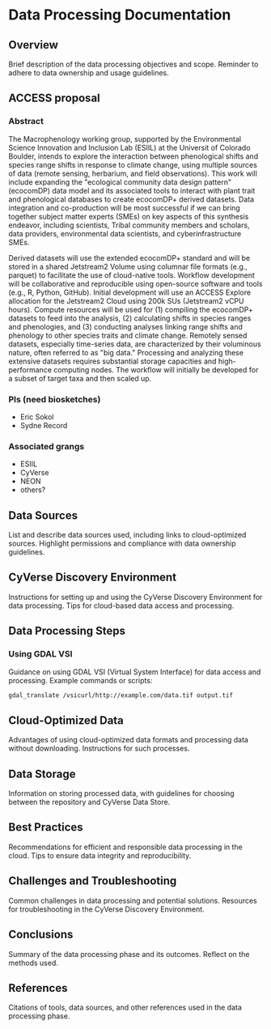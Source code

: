 # Data Processing Documentation

## Overview
Brief description of the data processing objectives and scope. Reminder to adhere to data ownership and usage guidelines.

## ACCESS proposal

### Abstract
The Macrophenology working group, supported by the Environmental Science Innovation and Inclusion Lab (ESIIL) at the Universit of Colorado Boulder, intends to explore the interaction between phenological shifts and species range shifts in response to climate change, using multiple sources of data (remote sensing, herbarium, and field observations). This work will include expanding the "ecological community data design pattern" (ecocomDP) data model and its associated tools to interact with plant trait and phenological databases to create ecocomDP+ derived datasets. Data integration and co-production will be most successful if we can bring together subject matter experts (SMEs) on key aspects of this synthesis endeavor, including scientists, Tribal community members and scholars, data providers, environmental data scientists, and cyberinfrastructure SMEs. 

Derived datasets will use the extended ecocomDP+ standard and will be stored in a shared Jetstream2 Volume using columnar file formats (e.g., parquet) to facilitate the use of cloud-native tools. Workflow development will be collaborative and reproducible using open-source software and tools (e.g., R, Python, GitHub). Initial development will use an ACCESS Explore allocation for the Jetstream2 Cloud using 200k SUs (Jetstream2 vCPU hours). Compute resources will be used for (1) compiling the ecocomDP+ datasets to feed into the analysis, (2) calculating shifts in species ranges and phenologies, and (3) conducting analyses linking range shifts and phenology to other species traits and climate change. Remotely sensed datasets, especially time-series data, are characterized by their voluminous nature, often referred to as "big data." Processing and analyzing these extensive datasets requires substantial storage capacities and high-performance computing nodes. The workflow will initially be developed for a subset of target taxa and then scaled up.

### PIs (need biosketches)
 - Eric Sokol
 - Sydne Record

### Associated grangs
 - ESIIL
 - CyVerse
 - NEON
 - others?

 
## Data Sources
List and describe data sources used, including links to cloud-optimized sources. Highlight permissions and compliance with data ownership guidelines.

## CyVerse Discovery Environment
Instructions for setting up and using the CyVerse Discovery Environment for data processing. Tips for cloud-based data access and processing.

## Data Processing Steps

### Using GDAL VSI
Guidance on using GDAL VSI (Virtual System Interface) for data access and processing. Example commands or scripts:
```bash
gdal_translate /vsicurl/http://example.com/data.tif output.tif
```

## Cloud-Optimized Data
Advantages of using cloud-optimized data formats and processing data without downloading. Instructions for such processes.

## Data Storage

Information on storing processed data, with guidelines for choosing between the repository and CyVerse Data Store.

## Best Practices

Recommendations for efficient and responsible data processing in the cloud. Tips to ensure data integrity and reproducibility.

## Challenges and Troubleshooting

Common challenges in data processing and potential solutions. Resources for troubleshooting in the CyVerse Discovery Environment.

## Conclusions

Summary of the data processing phase and its outcomes. Reflect on the methods used.

## References

Citations of tools, data sources, and other references used in the data processing phase.
